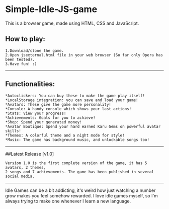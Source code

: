 # Simple-Idle-JS-game

This is a browser game, made using HTML, CSS and JavaScript.

## How to play:

	1.Download/clone the game.  
	2.Open jsexternal.html file in your web browser (So far only Opera has been tested).  
	3.Have fun! :)
---
## Functionalities:

	*Autoclickers: You can buy these to make the game play itself!
	*LocalStorage integration: you can save and load your game!
	*Avatars: These give the game more personality!
	*Console: A handy console which shows your last actions!
	*Stats: View your progress!
	*Achievements: Goals for you to achieve!
	*Shop: Spend your generated money!
	*Avatar Boutique: Spend your hard earned Karu Gems on powerful avatar skills!
	*Themes: A colorful theme and a night mode for style!
	*Music: The game has background music, and unlockable songs too!

---
##Latest Release [v1.0]
	
	Version 1.0 is the first complete version of the game, it has 5 avatars, 2 themes,
	2 songs and 7 achievements. The game has been published in several social media.

---
Idle Games can be a bit addicting, it's weird how just watching a number grow makes
you feel somehow rewarded.  I love idle games myself, so I'm always trying to make one
whenever I learn a new language.